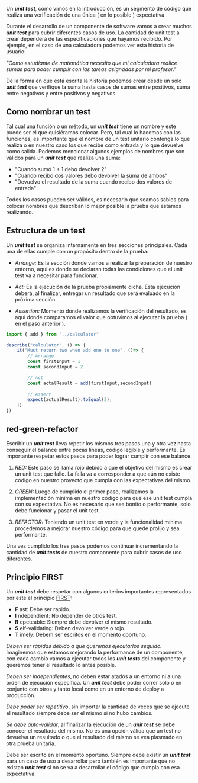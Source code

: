 Un ***unit test***, como vimos en la introducción, es un segmento de código que realiza una verificación de una única ( en lo posible ) expectativa.
 
Durante el desarrollo de un componente de software vamos a crear muchos ***unit test*** para cubrir diferentes casos de uso. La cantidad de unit test a crear dependerá de las especificaciones que hayamos recibido. Por ejemplo, en el caso de una calculadora podemos ver esta historia de usuario:
 
*"Como estudiante de matemática necesito que mi calculadora realice sumas para poder cumplir con las tareas asignadas por mi profesor."*
 
De la forma en que está escrita la historia podemos crear desde un solo ***unit test*** que verifique la suma hasta casos de sumas entre positivos, suma entre negativos y entre positivos y negativos.

## Como nombrar un test

Tal cual una función o un método, un ***unit test*** tiene un nombre y este puede ser el que quisiéramos colocar. Pero, tal cual lo hacemos con las funciones, es importante que el nombre de un test unitario contenga lo que realiza o en nuestro caso los que recibe como entrada y lo que devuelve como salida. Podemos mencionar algunos ejemplos de nombres que son válidos para un ***unit test*** que realiza una suma:
 
- "Cuando sumó 1 + 1 debo devolver 2"
- "Cuando recibo dos valores debo devolver la suma de ambos"
- "Devuelvo el resultado de la suma cuando recibo dos valores de entrada"

Todos los casos pueden ser válidos, es necesario que seamos sabios para colocar nombres que describan lo mejor posible la prueba que estamos realizando.

## Estructura de un test

Un ***unit test*** se organiza internamente en tres secciones principales. Cada una de ellas cumple con un propósito dentro de la prueba:
 
- *Arrange:* Es la sección donde vamos a realizar la preparación de nuestro entorno, aquí es donde se declaran todas las condiciones que el unit test va a necesitar para funcionar.
 
- *Act:* Es la ejecución de la prueba propiamente dicha. Esta ejecución deberá, al finalizar, entregar un resultado que será evaluado en la próxima sección.
 
- *Assertion:* Momento donde realizamos la verificación del resultado, es aquí donde comparamos el valor que obtuvimos al ejecutar la prueba ( en el paso anterior ).

```javascript
import { add } from "../calculator"

describe("calculator", () => {
    it("Must return two when add one to one", ()=> {
        // Arrange
        const firstInput = 1
        const secondInput = 2

        // Act
        const actalResult = add(firstInput,secondInput)
        
        // Assert
        expect(actualResult).toEqual(2);
    })
})
```

## red-green-refactor
Escribir un ***unit test*** lleva repetir los mismos tres pasos una y otra vez hasta conseguir el balance entre pocas líneas, código legible y performante. Es importante respetar estos pasos para poder lograr cumplir con ese balance.
 
1. *RED:* Este paso se llama rojo debido a que el objetivo del mismo es crear un unit test que falle. La falla va a corresponder a que aún no existe código en nuestro proyecto que cumpla con las expectativas del mismo.
 
2. *GREEN:* Luego de cumplido el primer paso, realizamos la implementación mínima en nuestro código para que ese unit test cumpla con su expectativa. No es necesario que sea bonito o performante, solo debe funcionar y pasar el unit test.
 
3. *REFACTOR:* Teniendo un unit test en verde y la funcionalidad mínima procedemos a mejorar nuestro código para que quede prolijo y sea performante.

Una vez cumplido los tres pasos podemos continuar incrementando la cantidad de ***unit tests*** de nuestro componente para cubrir casos de uso diferentes.

## Principio FIRST

Un ***unit test*** debe respetar con algunos criterios importantes representados por este el principio [FIRST](https://www.paradigmadigital.com/dev/principio-first-aumentar-la-calidad-tests-unitarios/):

- **F** ast: Debe ser rapido.
- **I** ndependient: No depender de otros test.
- **R** epeteable: Siempre debe devolver el mismo resultado.
- **S** elf-validating: Deben devolver verde o rojo.
- **T** imely: Debem ser escritos en el momento oportuno.


*Deben ser rápidas debido a que queremos ejecutarlos seguido.* Imaginemos que estamos mejorando la performance de un componente, con cada cambio vamos a ejecutar todos los ***unit tests*** del componente y queremos tener el resultado lo antes posible.

*Deben ser independientes*, no deben estar atados a un entorno ni a una orden de ejecución específica. Un ***unit test*** debe poder correr solo o en conjunto con otros y tanto local como en un entorno de deploy a producción.

*Debe poder ser repetitivo*, sin importar la cantidad de veces que se ejecute el resultado siempre debe ser el mismo si no hubo cambios.

*Se debe auto-validar*, al finalizar la ejecución de un ***unit test*** se debe conocer el resultado del mismo. No es una opción válida que un test no devuelva un resultado o que el resultado del mismo se vea plasmado en otra prueba unitaria.

Debe ser escrito en el momento oportuno. Siempre debe existir un ***unit test*** para un caso de uso a desarrollar pero también es importante que no existan ***unit test*** si no se va a desarrollar el código que cumpla con esa expectativa.